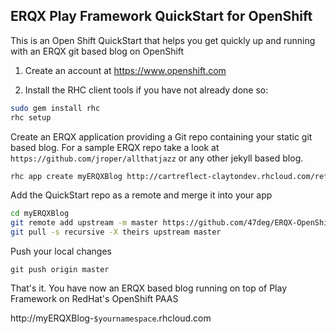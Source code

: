 ERQX Play Framework QuickStart for OpenShift
--------------------

This is an Open Shift QuickStart that helps you get quickly up and running with an ERQX git based blog on OpenShift

1. Create an account at https://www.openshift.com

2. Install the RHC client tools if you have not already done so:

```bash
sudo gem install rhc
rhc setup
```

Create an ERQX application providing a Git repo containing your static git based blog.
For a sample ERQX repo take a look at `https://github.com/jroper/allthatjazz` or any other jekyll based blog.

```bash
rhc app create myERQXBlog http://cartreflect-claytondev.rhcloud.com/reflect?github=tyrcho/openshift-cartridge-play2 GIT_REPO_BLOG={your-git-repo-blog-backend}
```

Add the QuickStart repo as a remote and merge it into your app

```bash
cd myERQXBlog
git remote add upstream -m master https://github.com/47deg/ERQX-OpenShift-QuickStart.git
git pull -s recursive -X theirs upstream master
```

Push your local changes

```
git push origin master
```

That's it. You have now an ERQX based blog running on top of Play Framework on RedHat's OpenShift PAAS

http://myERQXBlog-`$yournamespace`.rhcloud.com
